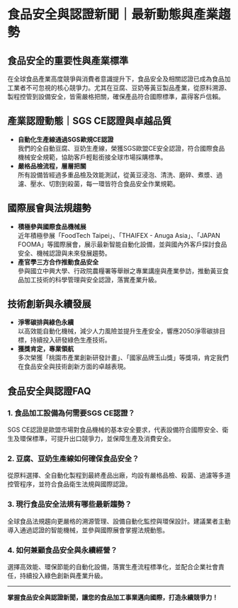 # 食品安全與認證新聞｜最新動態與產業趨勢

## 食品安全的重要性與產業標準

在全球食品產業高度競爭與消費者意識提升下，食品安全及相關認證已成為食品加工業者不可忽視的核心競爭力。尤其在豆腐、豆奶等黃豆製品產業，從原料溯源、製程控管到設備安全，皆需嚴格把關，確保產品符合國際標準，贏得客戶信賴。

## 產業認證動態｜SGS CE認證與卓越品質

- **自動化生產線通過SGS歐規CE認證**  
  我們的全自動豆腐、豆奶生產線，榮獲SGS歐盟CE安全認證，符合國際食品機械安全規範，協助客戶輕鬆銜接全球市場採購標準。
- **嚴格品檢流程，層層把關**  
  所有設備皆經過多重品檢及效能測試，從黃豆浸泡、清洗、磨碎、煮漿、過濾、壓水、切割到殺菌，每一環皆符合食品安全作業規範。

## 國際展會與法規趨勢

- **積極參與國際食品機械展**  
  近年積極參展「FoodTech Taipei」、「THAIFEX - Anuga Asia」、「JAPAN FOOMA」等國際展會，展示最新智能自動化設備，並與國內外客戶探討食品安全、機械認證與未來發展趨勢。
- **產官學三方合作推動食品安全**  
  參與國立中興大學、行政院農糧署等舉辦之專業講座與產業參訪，推動黃豆食品加工技術的科學管理與安全認證，落實產業升級。

## 技術創新與永續發展

- **淨零碳排與綠色永續**  
  以高效能自動化機械，減少人力風險並提升生產安全，響應2050淨零碳排目標，持續投入研發綠色生產技術。
- **獲獎肯定，專業領航**  
  多次榮獲「桃園市產業創新研發計畫」、「國家品牌玉山獎」等獎項，肯定我們在食品安全與技術創新方面的卓越表現。

## 食品安全與認證FAQ

### 1. 食品加工設備為何需要SGS CE認證？
SGS CE認證是歐盟市場對食品機械的基本安全要求，代表設備符合國際安全、衛生及環保標準，可提升出口競爭力，並保障生產及消費安全。

### 2. 豆腐、豆奶生產線如何確保食品安全？
從原料選擇、全自動化製程到最終產品出廠，均設有嚴格品檢、殺菌、過濾等多道控管程序，並符合食品衛生法規與國際認證。

### 3. 現行食品安全法規有哪些最新趨勢？
全球食品法規趨向更嚴格的溯源管理、設備自動化監控與環保設計。建議業者主動導入通過認證的智能機械，並參與國際展會掌握法規動態。

### 4. 如何兼顧食品安全與永續經營？
選擇高效能、環保節能的自動化設備，落實生產流程標準化，並配合企業社會責任，持續投入綠色創新與產業升級。

---

**掌握食品安全與認證新聞，讓您的食品加工事業邁向國際，打造永續競爭力！**
